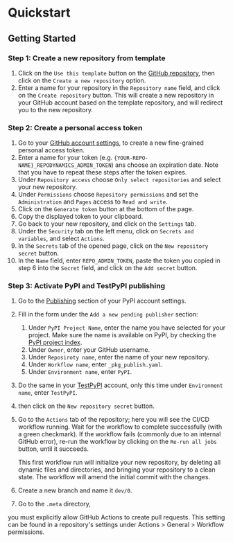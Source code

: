 # Quickstart

## Getting Started

### Step 1: Create a new repository from template
1. Click on the `Use this template` button on the [GitHub repository](), then click on the `Create a new repository` option.
2. Enter a name for your repository in the `Repository name` field, and click on the `Create repository` button.
   This will create a new repository in your GitHub account based on the template repository,
   and will redirect you to the new repository.
### Step 2: Create a personal access token
1. Go to your [GitHub account settings](https://github.com/settings/personal-access-tokens/new),
   to create a new fine-grained personal access token.
2. Enter a name for your token (e.g. `{YOUR-REPO-NAME}_REPODYNAMICS_ADMIN_TOKEN`)
   ans choose an expiration date. Note that you have to repeat these steps after the token expires.
3. Under `Repository access` choose `Only select repositories` and select your new repository.
4. Under `Permissions` choose `Repository permissions` and set the `Administration` and `Pages`
   access to `Read and write`.
5. Click on the `Generate token` button at the bottom of the page.
6. Copy the displayed token to your clipboard.
7. Go back to your new repository, and click on the `Settings` tab.
8. Under the `Security` tab on the left menu, click on `Secrets and variables`,
   and select `Actions`.
9. In the `Secrets` tab of the opened page, click on the `New repository secret` button.
10. In the `Name` field, enter `REPO_ADMIN_TOKEN`,
    paste the token you copied in step 6 into the `Secret` field, and click on the `Add secret` button.
### Step 3: Activate PyPI and TestPyPI publishing
1. Go to the [Publishing](https://pypi.org/manage/account/publishing/) section of your PyPI account settings.
2. Fill in the form under the `Add a new pending publisher` section:
   1. Under `PyPI Project Name`, enter the name you have selected for your project.
      Make sure the name is available on PyPI, by checking the [PyPI project index](https://pypi.org/project/).
   2. Under `Owner`, enter your GitHub username.
   3. Under `Reposiroty name`, enter the name of your new repository.
   4. Under `Workflow name`, enter `_pkg_publish.yaml`.
   5. Under `Environment name`, enter `PyPI`.
3. Do the same in your [TestPyPI](https://test.pypi.org/manage/account/publishing/) account,
   only this time under `Environment name`, enter `TestPyPI`.


11. then click on the `New repository secret` button.
4. Go to the `Actions` tab of the repository; here you will see the CI/CD workflow running.
   Wait for the workflow to complete successfully (with a green checkmark).
   If the workflow fails (commonly due to an internal GitHub error),
   re-run the workflow by clicking on the `Re-run all jobs` button, until it succeeds.

   This first workflow run will initialize your new repository, by deleting all dynamic files and directories,
   and bringing your repository to a clean state. The workflow will amend the initial commit with the changes.
5. Create a new branch and name it `dev/0`.
6. Go to the `.meta` directory,


you must explicitly allow GitHub Actions to create pull requests.
This setting can be found in a repository's settings under Actions > General > Workflow permissions.
